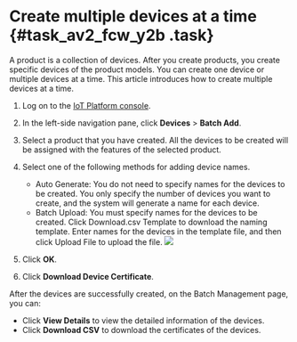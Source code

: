 # Create multiple devices at a time {#task_av2_fcw_y2b .task}

A product is a collection of devices. After you create products, you create specific devices of the product models. You can create one device or multiple devices at a time. This article introduces how to create multiple devices at a time.

1.  Log on to the [IoT Platform console](http://iot.console.aliyun.com/). 
2.  In the left-side navigation pane, click **Devices** \> **Batch Add**. 
3.  Select a product that you have created. All the devices to be created will be assigned with the features of the selected product. 
4.  Select one of the following methods for adding device names. 

    -   Auto Generate: You do not need to specify names for the devices to be created. You only specify the number of devices you want to create, and the system will generate a name for each device.
    -   Batch Upload: You must specify names for the devices to be created. Click Download.csv Template to download the naming template. Enter names for the devices in the template file, and then click Upload File to upload the file.
     ![](http://static-aliyun-doc.oss-cn-hangzhou.aliyuncs.com/assets/img/18869/153784030410667_en-US.png) 

5.  Click **OK**. 
6.  Click **Download Device Certificate**. 

After the devices are successfully created, on the Batch Management page, you can:

-   Click **View Details** to view the detailed information of the devices.
-   Click **Download CSV** to download the certificates of the devices.

